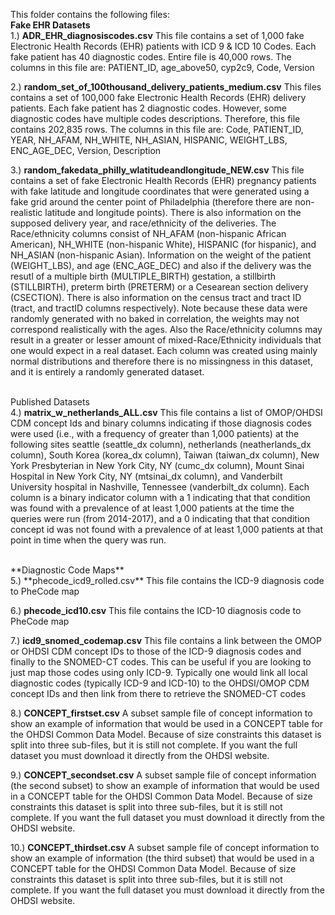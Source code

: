 This folder contains the following files:<br/> 
**Fake EHR Datasets**<br/> 
1.) **ADR_EHR_diagnosiscodes.csv** This file contains a set of 1,000 fake Electronic Health Records (EHR) patients with ICD 9 & ICD 10 Codes. Each fake patient has 40 diagnostic codes. Entire file is 40,000 rows. The columns in this file are: PATIENT_ID, age_above50, cyp2c9, Code, Version

2.) **random_set_of_100thousand_delivery_patients_medium.csv** This files contains a set of 100,000 fake Electronic Health Records (EHR) delivery patients. Each fake patient has 2 diagnostic codes. However, some diagnostic codes have multiple codes descriptions. Therefore, this file contains 202,835 rows. The columns in this file are: Code, PATIENT_ID, YEAR, NH_AFAM, NH_WHITE, NH_ASIAN, HISPANIC, WEIGHT_LBS, ENC_AGE_DEC, Version, Description

3.) **random_fakedata_philly_wlatitudeandlongitude_NEW.csv** This file contains a set of fake Electronic Health Records (EHR) pregnancy patients with fake latitude and longitude coordinates that were generated using a fake grid around the center point of Philadelphia (therefore there are non-realistic latitude and longitude points). There is also information on the supposed delivery year, and race/ethnicity of the deliveries. The Race/ethnicity columns consist of NH_AFAM (non-hispanic African American), NH_WHITE (non-hispanic White), HISPANIC (for hispanic), and NH_ASIAN (non-hispanic Asian). Information on the weight of the patient (WEIGHT_LBS), and age (ENC_AGE_DEC) and also if the delivery was the resutl of a multiple birth (MULTIPLE_BIRTH) gestation, a stillbirth (STILLBIRTH), preterm birth (PRETERM) or a Cesearean section delivery (CSECTION). There is also information on the census tract and tract ID (tract, and tractID columns respectively). Note because these data were randomly generated with no baked in correlation, the weights may not correspond realistically with the ages. Also the Race/ethnicity columns may result in a greater or lesser amount of mixed-Race/Ethnicity individuals that one would expect in a real dataset. Each column was created using mainly normal distributions and therefore there is no missingness in this dataset, and it is entirely a randomly generated dataset.

<br/>Published Datasets<br/> 
4.) **matrix_w_netherlands_ALL.csv** This file contains a list of OMOP/OHDSI CDM concept Ids and binary columns indicating if those diagnosis codes were used (i.e., with a frequency of greater than 1,000 patients) at the following sites seattle (seattle_dx column), netherlands (neatherlands_dx column), South Korea (korea_dx column), Taiwan (taiwan_dx column), New York Presbyterian in New York City, NY (cumc_dx column), Mount Sinai Hospital in New York City, NY (mtsinai_dx column), and Vanderbilt University hospital in Nashville, Tennessee (vanderbilt_dx column). Each column is a binary indicator column with a 1 indicating that that condition was found with a prevalence of at least 1,000 patients at the time the queries were run (from 2014-2017), and a 0 indicating that that condition concept id was not found with a prevalence of at least 1,000 patients at that point in time when the query was run.

 
<br/> 
**Diagnostic Code Maps**<br/> 
5.) **phecode_icd9_rolled.csv** This file contains the ICD-9 diagnosis code to PheCode map

6.) **phecode_icd10.csv** This file contains the ICD-10 diagnosis code to PheCode map

7.) **icd9_snomed_codemap.csv** This file contains a link between the OMOP or OHDSI CDM concept IDs to those of the ICD-9 diagnosis codes and finally to the SNOMED-CT codes. This can be useful if you are looking to just map those codes using only ICD-9. Typically one would link all local diagnostic codes (typically ICD-9 and ICD-10) to the OHDSI/OMOP CDM concept IDs and then link from there to retrieve the SNOMED-CT codes

8.) **CONCEPT_firstset.csv** A subset sample file of concept information to show an example of information that would be used in a CONCEPT table for the OHDSI Common Data Model. Because of size constraints this dataset is split into three sub-files, but it is still not complete. If you want the full dataset you must download it directly from the OHDSI website. 

9.) **CONCEPT_secondset.csv** A subset sample file of concept information (the second subset) to show an example of information that would be used in a CONCEPT table for the OHDSI Common Data Model. Because of size constraints this dataset is split into three sub-files, but it is still not complete. If you want the full dataset you must download it directly from the OHDSI website. 

10.) **CONCEPT_thirdset.csv** A subset sample file of concept information to show an example of information (the third subset) that would be used in a CONCEPT table for the OHDSI Common Data Model. Because of size constraints this dataset is split into three sub-files, but it is still not complete. If you want the full dataset you must download it directly from the OHDSI website. 


